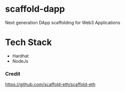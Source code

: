 # scaffold-dapp

Next generation DApp scaffolding for Web3 Applications


# Tech Stack
- Hardhat
- NodeJs







### Credit
https://github.com/scaffold-eth/scaffold-eth